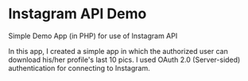 # Instagram API Demo

Simple Demo App (in PHP) for use of Instagram API

In this app, I created a simple app in which the authorized user can download his/her profile's last 10 pics.
I used OAuth 2.0 (Server-sided) authentication for connecting to Instagram.
